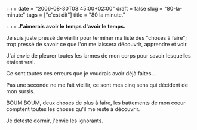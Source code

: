+++
date = "2006-08-30T03:45:00+02:00"
draft = false
slug = "80-la-minute"
tags = ["c'est dit"]
title = "80 la minute."

+++
**J'aimerais avoir le temps d'avoir le temps.**

Je suis juste pressé de vieillir pour terminer ma liste des "choses à faire"; trop pressé de savoir ce que l'on me laissera découvrir, apprendre et voir.

J'ai envie de pleurer toutes les larmes de mon corps pour savoir lesquelles étaient vrai.

Ce sont toutes ces erreurs que je voudrais avoir déjà faites...

Pas une seconde ne me fait vieillir, ce sont mes cinq sens qui décident de mon sursis.

BOUM BOUM, deux choses de plus à faire, les battements de mon coeur comptent toutes les choses qu'il me reste à découvrir.

Je déteste dormir, j'envie les ignorants.
